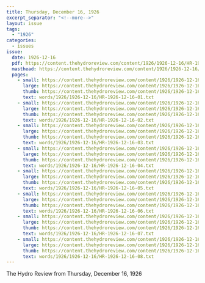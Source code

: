 ```yaml
---
title: Thursday, December 16, 1926
excerpt_separator: "<!--more-->"
layout: issue
tags:
  - "1926"
categories:
  - issues
issue:
  date: 1926-12-16
  pdf: https://content.thehydroreview.com/content/1926/1926-12-16/HR-1926-12-16.pdf
  masthead: https://content.thehydroreview.com/content/1926/1926-12-16/masthead/HR-1926-12-16.jpg
  pages:
    - small: https://content.thehydroreview.com/content/1926/1926-12-16/small/HR-1926-12-16-01.jpg
      large: https://content.thehydroreview.com/content/1926/1926-12-16/large/HR-1926-12-16-01.jpg
      thumb: https://content.thehydroreview.com/content/1926/1926-12-16/thumbnails/HR-1926-12-16-01.jpg
      text: words/1926/1926-12-16/HR-1926-12-16-01.txt
    - small: https://content.thehydroreview.com/content/1926/1926-12-16/small/HR-1926-12-16-02.jpg
      large: https://content.thehydroreview.com/content/1926/1926-12-16/large/HR-1926-12-16-02.jpg
      thumb: https://content.thehydroreview.com/content/1926/1926-12-16/thumbnails/HR-1926-12-16-02.jpg
      text: words/1926/1926-12-16/HR-1926-12-16-02.txt
    - small: https://content.thehydroreview.com/content/1926/1926-12-16/small/HR-1926-12-16-03.jpg
      large: https://content.thehydroreview.com/content/1926/1926-12-16/large/HR-1926-12-16-03.jpg
      thumb: https://content.thehydroreview.com/content/1926/1926-12-16/thumbnails/HR-1926-12-16-03.jpg
      text: words/1926/1926-12-16/HR-1926-12-16-03.txt
    - small: https://content.thehydroreview.com/content/1926/1926-12-16/small/HR-1926-12-16-04.jpg
      large: https://content.thehydroreview.com/content/1926/1926-12-16/large/HR-1926-12-16-04.jpg
      thumb: https://content.thehydroreview.com/content/1926/1926-12-16/thumbnails/HR-1926-12-16-04.jpg
      text: words/1926/1926-12-16/HR-1926-12-16-04.txt
    - small: https://content.thehydroreview.com/content/1926/1926-12-16/small/HR-1926-12-16-05.jpg
      large: https://content.thehydroreview.com/content/1926/1926-12-16/large/HR-1926-12-16-05.jpg
      thumb: https://content.thehydroreview.com/content/1926/1926-12-16/thumbnails/HR-1926-12-16-05.jpg
      text: words/1926/1926-12-16/HR-1926-12-16-05.txt
    - small: https://content.thehydroreview.com/content/1926/1926-12-16/small/HR-1926-12-16-06.jpg
      large: https://content.thehydroreview.com/content/1926/1926-12-16/large/HR-1926-12-16-06.jpg
      thumb: https://content.thehydroreview.com/content/1926/1926-12-16/thumbnails/HR-1926-12-16-06.jpg
      text: words/1926/1926-12-16/HR-1926-12-16-06.txt
    - small: https://content.thehydroreview.com/content/1926/1926-12-16/small/HR-1926-12-16-07.jpg
      large: https://content.thehydroreview.com/content/1926/1926-12-16/large/HR-1926-12-16-07.jpg
      thumb: https://content.thehydroreview.com/content/1926/1926-12-16/thumbnails/HR-1926-12-16-07.jpg
      text: words/1926/1926-12-16/HR-1926-12-16-07.txt
    - small: https://content.thehydroreview.com/content/1926/1926-12-16/small/HR-1926-12-16-08.jpg
      large: https://content.thehydroreview.com/content/1926/1926-12-16/large/HR-1926-12-16-08.jpg
      thumb: https://content.thehydroreview.com/content/1926/1926-12-16/thumbnails/HR-1926-12-16-08.jpg
      text: words/1926/1926-12-16/HR-1926-12-16-08.txt
---
```


The Hydro Review from Thursday, December 16, 1926

<!--more-->

